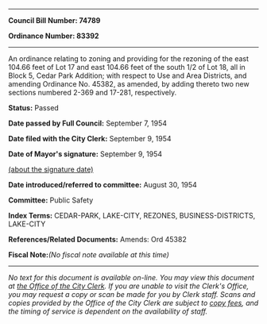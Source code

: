 

********

**Council Bill Number: 74789**
   
**Ordinance Number: 83392**
********

 An ordinance relating to zoning and providing for the rezoning of the east 104.66 feet of Lot 17 and east 104.66 feet of the south 1/2 of Lot 18, all in Block 5, Cedar Park Addition; with respect to Use and Area Districts, and amending Ordinance No. 45382, as amended, by adding thereto two new sections numbered 2-369 and 17-281, respectively.

**Status:** Passed
   
**Date passed by Full Council:** September 7, 1954
   
**Date filed with the City Clerk:** September 9, 1954
   
**Date of Mayor's signature:** September 9, 1954
   
[(about the signature date)](/~public/approvaldate.htm)
   
   
   
**Date introduced/referred to committee:** August 30, 1954
   
**Committee:** Public Safety
   
   
**Index Terms:** CEDAR-PARK, LAKE-CITY, REZONES, BUSINESS-DISTRICTS, LAKE-CITY

**References/Related Documents:** Amends: Ord 45382

**Fiscal Note:**_(No fiscal note available at this time)_
********

_No text for this document is available on-line. You may view this document at [the Office of the City Clerk](http://www.seattle.gov/leg/clerk/contactUs.htm). If you are unable to visit the Clerk's Office, you may request a copy or scan be made for you by Clerk staff. Scans and copies provided by the Office of the City Clerk are subject to [copy fees](http://clerk.seattle.gov/~public/clerkfees.htm), and the timing of service is dependent on the availability of staff._

